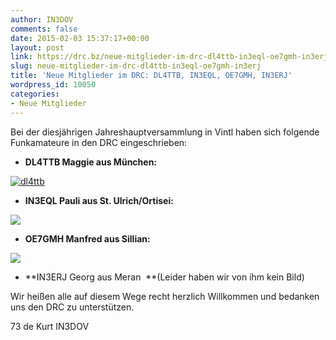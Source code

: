 ```yaml
---
author: IN3DOV
comments: false
date: 2015-02-03 15:37:17+00:00
layout: post
link: https://drc.bz/neue-mitglieder-im-drc-dl4ttb-in3eql-oe7gmh-in3erj/
slug: neue-mitglieder-im-drc-dl4ttb-in3eql-oe7gmh-in3erj
title: 'Neue Mitglieder im DRC: DL4TTB, IN3EQL, OE7GMH, IN3ERJ'
wordpress_id: 10050
categories:
- Neue Mitglieder
---
```


Bei der diesjährigen Jahreshauptversammlung in Vintl haben sich folgende Funkamateure in den DRC eingeschrieben:



	
  * **DL4TTB Maggie aus München:**


[![dl4ttb](https://drc.bz/wp-content/uploads/2015/02/dl4ttb.jpg)](https://drc.bz/wp-content/uploads/2015/02/dl4ttb.jpg)



	
  * **IN3EQL Pauli aus St. Ulrich/Ortisei:**




![](http://files.qrz.com/l/in3eql/iw3but.jpg)






	
  * **OE7GMH Manfred aus Sillian:**




![](http://files.qrz.com/h/oe7gmh/OE7GMH_327x266.jpg)






	
  * **IN3ERJ Georg aus Meran  **(Leider haben wir von ihm kein Bild)




Wir heißen alle auf diesem Wege recht herzlich Willkommen und bedanken uns den DRC zu unterstützen.

73 de Kurt IN3DOV
